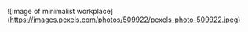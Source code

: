 ![Image of minimalist workplace] (https://images.pexels.com/photos/509922/pexels-photo-509922.jpeg)
